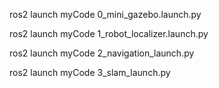ros2 launch myCode 0_mini_gazebo.launch.py

ros2 launch myCode 1_robot_localizer.launch.py

ros2 launch myCode 2_navigation_launch.py

ros2 launch myCode 3_slam_launch.py